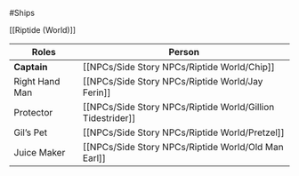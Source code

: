 
#Ships 

[[Riptide (World)]]

| Roles          | Person                  |
| -------------- | ----------------------- |
| **Captain**    | [[NPCs/Side Story NPCs/Riptide World/Chip]]                |
| Right Hand Man | [[NPCs/Side Story NPCs/Riptide World/Jay Ferin]]           |
| Protector      | [[NPCs/Side Story NPCs/Riptide World/Gillion Tidestrider]] |
| Gil’s Pet      | [[NPCs/Side Story NPCs/Riptide World/Pretzel]]             |
| Juice Maker    | [[NPCs/Side Story NPCs/Riptide World/Old Man Earl]]        |
